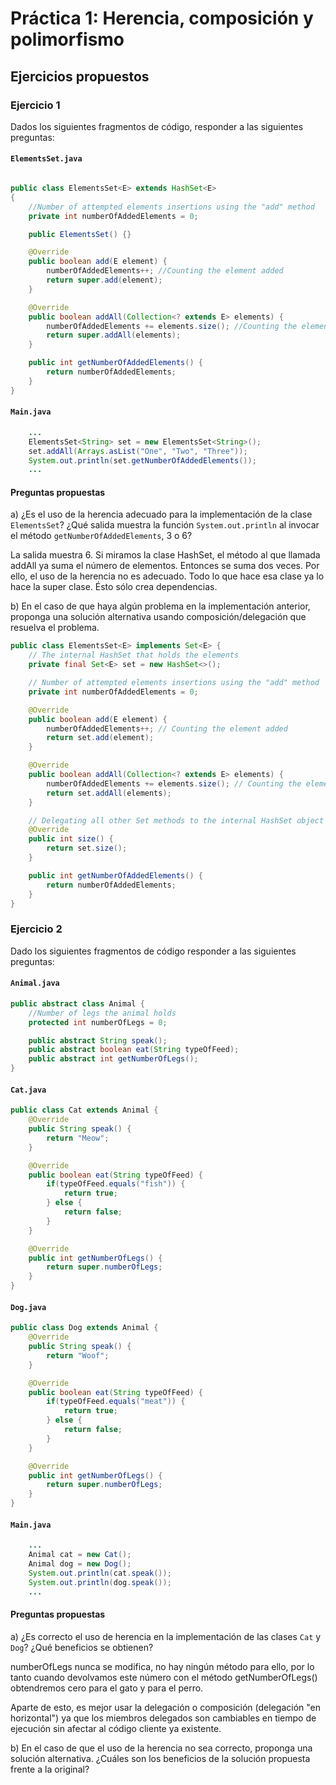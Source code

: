# Práctica 1: Herencia, composición y polimorfismo

## Ejercicios propuestos

### Ejercicio 1

Dados los siguientes fragmentos de código, responder a las siguientes preguntas:

#### `ElementsSet.java`

```java

public class ElementsSet<E> extends HashSet<E>
{
    //Number of attempted elements insertions using the "add" method
    private int numberOfAddedElements = 0;

    public ElementsSet() {}

    @Override
    public boolean add(E element) {
        numberOfAddedElements++; //Counting the element added
        return super.add(element);
    } 

    @Override
    public boolean addAll(Collection<? extends E> elements) {
        numberOfAddedElements += elements.size(); //Counting the elements added
        return super.addAll(elements);
    } 

    public int getNumberOfAddedElements() {
        return numberOfAddedElements;
    }
}
```

#### `Main.java`

```java
    ...
    ElementsSet<String> set = new ElementsSet<String>();
    set.addAll(Arrays.asList("One", "Two", "Three"));
    System.out.println(set.getNumberOfAddedElements());
    ...
```

#### Preguntas propuestas

a) ¿Es el uso de la herencia adecuado para la implementación de la clase `ElementsSet`? ¿Qué salida muestra la función `System.out.println` al invocar el método `getNumberOfAddedElements`, 3 o 6?

La salida muestra 6.
Si miramos la clase HashSet, el método al que llamada addAll ya suma el número de elementos. Entonces se suma dos veces.
Por ello, el uso de la herencia no es adecuado. Todo lo que hace esa clase ya lo hace la super clase. Ésto sólo crea dependencias.

b) En el caso de que haya algún problema en la implementación anterior, proponga una solución alternativa usando composición/delegación que resuelva el problema.

```java
public class ElementsSet<E> implements Set<E> {
    // The internal HashSet that holds the elements
    private final Set<E> set = new HashSet<>();

    // Number of attempted elements insertions using the "add" method
    private int numberOfAddedElements = 0;

    @Override
    public boolean add(E element) {
        numberOfAddedElements++; // Counting the element added
        return set.add(element);
    }

    @Override
    public boolean addAll(Collection<? extends E> elements) {
        numberOfAddedElements += elements.size(); // Counting the elements added
        return set.addAll(elements);
    }

    // Delegating all other Set methods to the internal HashSet object
    @Override
    public int size() {
        return set.size();
    }

    public int getNumberOfAddedElements() {
        return numberOfAddedElements;
    }
}
```

### Ejercicio 2

Dado los siguientes fragmentos de código responder a las siguientes preguntas:

#### `Animal.java`

```java
public abstract class Animal {
    //Number of legs the animal holds
    protected int numberOfLegs = 0;

    public abstract String speak();
    public abstract boolean eat(String typeOfFeed);
    public abstract int getNumberOfLegs();
}
```

#### `Cat.java`

```java
public class Cat extends Animal {
    @Override
    public String speak() {
        return "Meow";
    }

    @Override
    public boolean eat(String typeOfFeed) {
        if(typeOfFeed.equals("fish")) {
            return true;
        } else {
            return false;
        }
    }

    @Override
    public int getNumberOfLegs() {
        return super.numberOfLegs;
    }
}
```

#### `Dog.java`

```java
public class Dog extends Animal {
    @Override
    public String speak() {
        return "Woof";
    }

    @Override
    public boolean eat(String typeOfFeed) {
        if(typeOfFeed.equals("meat")) {
            return true;
        } else {
            return false;
        }
    }

    @Override
    public int getNumberOfLegs() {
        return super.numberOfLegs;
    }
}
```

#### `Main.java`

```java
    ...
    Animal cat = new Cat();
    Animal dog = new Dog();
    System.out.println(cat.speak());
    System.out.println(dog.speak());
    ...
```

#### Preguntas propuestas

a) ¿Es correcto el uso de herencia en la implementación de las clases `Cat` y `Dog`? ¿Qué beneficios se obtienen?

numberOfLegs nunca se modifica, no hay ningún método para ello, por lo tanto cuando devolvamos este número con el método getNumberOfLegs() obtendremos cero para el gato y para el perro.

Aparte de esto, es mejor usar la delegación o composición (delegación "en horizontal") ya que los miembros delegados son cambiables en tiempo de ejecución sin afectar al código cliente ya existente. 

b) En el caso de que el uso de la herencia no sea correcto, proponga una solución alternativa. ¿Cuáles son los beneficios de la solución propuesta frente a la original?
